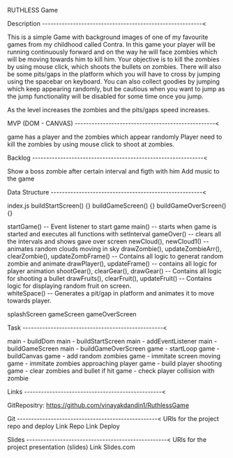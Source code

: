 RUTHLESS Game

Description ---------------------------------------------------------<

This is a simple Game with background images of one of my favourite games from my childhood called Contra. In this game your player will be running continuously forward and on the way he will face zombies which will be moving towards him to kill him. Your objective is to kill the zombies by using mouse click, which shoots the bullets on zombies. 
There will also be some pits/gaps in the platform which you will have to cross by jumping using the spacebar on keyboard. 
You can also collect goodies by jumping which keep appearing randomly, but be cautious when you want to jump as the jump functionality will be disabled for some time once you jump.  

As the level increases the zombies and the pits/gaps speed increases. 

MVP (DOM - CANVAS) --------------------------------------------------<

game has a player and the zombies which appear randomly
Player need to kill the zombies by using mouse click to shoot at zombies. 

Backlog -------------------------------------------------------------<

Show a boss zombie after certain interval and figth with him
Add music to the game

Data Structure ------------------------------------------------------<

index.js
buildStartScreen() {}
buildGameScreen() {}
buildGameOverScreen() {}

startGame()  -- Event listener to start game
main()  -- starts when game is started and executes all functions with setInterval
gameOver()  -- clears all the intervals and shows gave over screen
newCloud(), newCloud1() -- animates random clouds moving in sky
drawZombie(), updateZombieArr(), clearZombie(), updateZombFrame() -- Contains all logic to generat random zombie and animate
drawPlayer(), updateFrame() -- contains all logic for player animation
shootGear(), clearGear(), drawGear() -- Contains all logic for shooting a bullet
drawFruits(), clearFruit(), updateFruit() -- Contains logic for displaying random fruit on screen.  
whiteSpace() -- Generates a pit/gap in platform and animates it to move towards player.

splashScreen
gameScreen
gameOverScreen

Task --------------------------------------------------<

main - buildDom
main - buildStartScreen
main - addEventListener
main - buildGameScreen
main - buildGameOverScreen
game - startLoop
game - buildCanvas
game - add random zombies
game - immitate screen moving
game - immitate zombies approaching player
game - build player shooting
game - clear zombies and bullet if hit
game - check player collision with zombie

Links -------------------------------------------------<

GitRepositry: https://github.com/vinayakdandin1/RuthlessGame

Git --------------------------------------------------<
URls for the project repo and deploy Link Repo Link Deploy

Slides --------------------------------------------------<
URls for the project presentation (slides) Link Slides.com